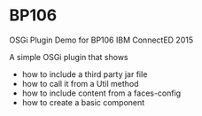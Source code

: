 BP106
=====

OSGi Plugin Demo for BP106 IBM ConnectED 2015


A simple OSGi plugin that shows
- how to include a third party jar file
- how to call it from a Util method
- how to include content from a faces-config
- how to create a basic component